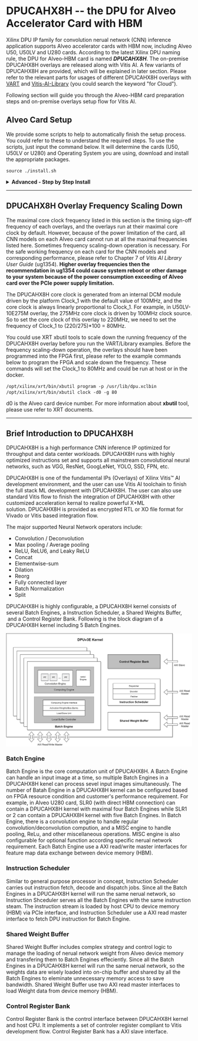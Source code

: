 # DPUCAHX8H -- the DPU for Alveo Accelerator Card with HBM

Xilinx DPU IP family for convolution nerual network (CNN) inference application supports Alveo accelerator cards with HBM now, including Alveo U50, U50LV and U280 cards. According to the latest Xilinx DPU naming rule, the DPU for Alveo-HBM card is named ***DPUCAHX8H***. The on-premise DPUCAHX8H overlays are released along with Vitis AI. A few variants of DPUCAHX8H are provided, which will be explained in later section. Please refer to the relevant parts for usages of different DPUCAHX8H overlays with [VART](../VART/README.md) and [Vitis-AI-Library](../Vitis-AI-Library/README.md) (you could search the keyword "for Cloud").

Following section will guide you through the Alveo-HBM card preparation steps and on-premise overlays setup flow for Vitis AI.

## Alveo Card Setup

We provide some scripts to help to automatically finish the setup process. You could refer to these to understand the required steps. To use the scripts, just input the command below. It will determine the cards (U50, U50LV or U280) and Operating System you are using, download and install the appropriate packages.

~~~
source ./install.sh
~~~

<details>
 <summary><b>Advanced - Step by Step Install</b></summary>

### Install XRT

Before you go through the next steps, please ensure the latest Xilinx runtime (XRT) is installed on your host, you can get XRT from these links:

CentOS/Redhat 7.4-7.7: [xrt_202010.2.6.655_7.4.1708-x86_64-xrt.rpm](https://www.xilinx.com/bin/public/openDownload?filename=xrt_202010.2.6.655_7.4.1708-x86_64-xrt.rpm)

Ubuntu 16.04: [xrt_202010.2.6.655_16.04-amd64-xrt.deb](https://www.xilinx.com/bin/public/openDownload?filename=xrt_202010.2.6.655_16.04-amd64-xrt.deb)

Ubuntu 18.04: [xrt_202010.2.6.655_18.04-amd64-xrt.deb](https://www.xilinx.com/bin/public/openDownload?filename=xrt_202010.2.6.655_18.04-amd64-xrt.deb)

### Install the Alveo Card Target Platform

#### Alveo U280 Card
For U280 card, DPUCAHX8H use the standard gen3x16 target platform released in the Xilinx website [U280 page](https://www.xilinx.com/products/boards-and-kits/alveo/u280). Please download and install the required gen3x4 target platform files.

CentOS/Redhat 7.4-7.7:
[xilinx-u280-xdma-201920.3-2789161.x86_64.rpm](https://www.xilinx.com/bin/public/openDownload?filename=xilinx-u280-xdma-201920.3-2789161.x86_64.rpm)

Ubuntu 16.04:
[xilinx-u280-xdma-201920.3-2789161_16.04.deb](https://www.xilinx.com/bin/public/openDownload?filename=xilinx-u280-xdma-201920.3-2789161_16.04.deb)

Ubuntu 18.04:
[xilinx-u280-xdma-201920.3-2789161_18.04.deb](https://www.xilinx.com/bin/public/openDownload?filename=xilinx-u280-xdma-201920.3-2789161_18.04.deb)

#### Alveo U50 Card
For U50 card, DPUCAHX8H use the gen3x4 version target platform instead of the standard gen3x16 platform. Please download and install the required gen3x4 target platform files.

CentOS/Redhat 7.4-7.7:
[Xilinx-u50-gen3x4-xdma-2-202010.1-2902115-noarch_rpm.tar.gz](https://www.xilinx.com/bin/public/openDownload?filename=Xilinx-u50-gen3x4-xdma-2-202010.1-2902115-noarch_rpm.tar.gz)

Ubuntu 16.04:
[Xilinx-u50-gen3x4-xdma-2-202010.1-2902115-16.04_deb.tar.gz](https://www.xilinx.com/bin/public/openDownload?filename=Xilinx-u50-gen3x4-xdma-2-202010.1-2902115-16.04_deb.tar.gz)

Ubuntu 18.04:
[Xilinx-u50-gen3x4-xdma-2-202010.1-2902115-16.04_deb.tar.gz](https://www.xilinx.com/bin/public/openDownload?filename=Xilinx-u50-gen3x4-xdma-2-202010.1-2902115-18.04_deb.tar.gz)


#### Alveo U50LV Card

For U50LV card, DPUCAHX8H use the gen3x4 version target platform instead of the standard gen3x16 platform. Please download and install the required gen3x4 target platform files.

CentOS/Redhat 7.4-7.7:
[Xilinx-u50lv-gen3x4-xdma-2-202010.1-2902115-noarch_rpm.tar.gz](https://www.xilinx.com/bin/public/openDownload?filename=Xilinx-u50lv-gen3x4-xdma-2-202010.1-2902115-noarch_rpm.tar.gz)

Ubuntu 16.04:
[Xilinx-u50lv-gen3x4-xdma-2-202010.1-2902115-16.04_deb.tar.gz](https://www.xilinx.com/bin/public/openDownload?filename=Xilinx-u50lv-gen3x4-xdma-2-202010.1-2902115-16.04_deb.tar.gz)

Ubuntu 18.04:
[Xilinx-u50lv-gen3x4-xdma-2-202010.1-2902115-16.04_deb.tar.gz](https://www.xilinx.com/bin/public/openDownload?filename=Xilinx-u50lv-gen3x4-xdma-2-202010.1-2902115-18.04_deb.tar.gz)


### Update the Alveo Card Flash
After you have downloaded and installed the platform files above, use following commands and cold reboot your machine to finished the setup.

For Alveo U280:
~~~
sudo /opt/xilinx/xrt/bin/xbmgmt flash --update --shell xilinx_u280_xdma_201920_3
~~~

For Alveo U50:
~~~
sudo /opt/xilinx/xrt/bin/xbmgmt flash --update --shell xilinx_u50_gen3x4_xdma_base_2
~~~

For Alveo U50LV:
~~~
sudo /opt/xilinx/xrt/bin/xbmgmt flash --update --shell xilinx_u50lv_gen3x4_xdma_base_2
~~~

---

## DPUCAHX8H Overlays Setup

Four kinds of DPUCAHX8H overlays are provided for different Alveo HBM card:
* U50-6E300M: two kernels, six engines, maximal core clock 300MHz
* U50LV-9E275M: two kernels, nine engines, maximal core clock 275MHz
* U50LV-10E275M: two kernels, ten engines, maximal core clock 275MHz
* U280-14E300M: three kernels, fourteen engines, maximal core clock 300MHz

### Get and Decompress Overlays Tarball
In the host or docker, get to the shared Vitis AI git repository directory and use following commands to download and decompress the overlays tarball. (the download link is not available yet for BASH stage)
~~~
cd ./Vitis-AI/alveo-hbm
wget https://www.xilinx.com/bin/public/openDownload?filename=alveo_xclbin-1.2.0.tar.gz -O alveo_xclbin-1.2.0.tar.gz
tar xfz alveo_xclbin-1.2.0.tar.gz
~~~

### Settle Down the Overlays
Start the docker, get into the shared Vitis AI git repository directory and use following command to settle down the overlay files for different Alveo card. Please note everytime you start a new docker container, you should do this step.

For Alveo U50, use U50-6E300M overlay:
~~~
cd ./Vitis-AI/alveo-hbm
sudo cp alveo_xclbin-1.2.0/U50/6E300M/* /usr/lib
~~~

For Alveo U50LV, use U50LV-9E275M overlay:
~~~
cd ./Vitis-AI/alveo-hbm
sudo cp alveo_xclbin-1.2.0//U50lv/9E275M/* /usr/lib
~~~

For Alveo U50LV, use U50LV-10E275M overlay:
~~~
cd ./Vitis-AI/alveo-hbm
sudo cp alveo_xclbin-1.2.0//U50lv/10E275M/* /usr/lib
~~~

For Alveo U280, use U280-14E300M overlay:
~~~
cd ./Vitis-AI/alveo-hbm
sudo cp alveo_xclbin-1.2.0/U280/14E300M/* /usr/lib
~~~

</details>

---
## DPUCAHX8H Overlay Frequency Scaling Down

The maximal core clock frequency listed in this section is the timing sign-off frequency of each overlays, and the overlays run at their maximal core clock by default. However, because of the power limitation of the card, all CNN models on each Alveo card cannot run at all the maximal frequencies listed here. Sometimes frequency scaling-down operation is necessary. For the safe working frequency on each card for the CNN models and corresponding performance, please refer to Chapter 7 of *Vitis AI Library User Guide* (ug1354). **Higher overlay frequencies then the recommendation in ug1354 could cause system reboot or other damage to your system because of the power consumption exceeding of Alveo card over the PCIe power supply limitation.**

The DPUCAHX8H core clock is generated from an internal DCM module driven by the platform Clock_1 with the default value of 100MHz, and the core clock is always linearly proportional to Clock_1. For example, in U50LV-10E275M overlay, the 275MHz core clock is driven by 100MHz clock source. So to set the core clock of this overlay to 220MHz, we need to set the frequency of Clock_1 to (220/275)*100 = 80MHz.

You could use XRT xbutil tools to scale down the running frequency of the DPUCAHX8H overlay before you run the VART/Library examples. Before the frequency scaling-down operation, the overlays should have been programmed into the FPGA first, please refer to the example commands below to program the FPGA and scale down the frequency. These commands will set the Clock_1 to 80MHz and could be run at host or in the docker.

~~~
/opt/xilinx/xrt/bin/xbutil program -p /usr/lib/dpu.xclbin
/opt/xilinx/xrt/bin/xbutil clock -d0 -g 80
~~~
d0 is the Alveo card device number. For more information about **xbutil** tool, please use refer to XRT documents.

---

## Brief Introduction to DPUCAHX8H

DPUCAHX8H is a high performance CNN inference IP optimized for throughput and data center workloads. DPUCAHX8H runs with highly optimized instructions set and supports all mainstream convolutional neural networks, such as VGG, ResNet, GoogLeNet, YOLO, SSD, FPN, etc. 

DPUCAHX8H is one of the fundamental IPs (Overlays) of Xilinx Vitis™ AI development environment, and the user can use Vitis AI toolchain to finish the full stack ML development with DPUCAHX8H. The user can also use standard Vitis flow to finish the integration of DPUCAHX8H with other customized acceleration kernal to realize powerful X+ML solution. DPUCAHX8H is provided as encrypted RTL or XO file format for Vivado or Vitis based integration flow.

The major supported Neural Network operators include:

- Convolution / Deconvolution
- Max pooling / Average pooling
- ReLU, ReLU6, and Leaky ReLU
- Concat
- Elementwise-sum
- Dilation
- Reorg
- Fully connected layer
- Batch Normalization
- Split

DPUCAHX8H is highly configurable, a DPUCAHX8H kernel consists of several Batch Engines, a Instruction Scheduler, a Shared Weights Buffer,  and a Control Register Bank. Following is the block diagram of a DPUCAHX8H kernel including 5 Batch Engines.

<img src = "./images/DPU Kernel Diagram.png" align = "center">

### Batch Engine
Batch Engine is the core computation unit of DPUCAHX8H. A Batch Engine can handle an input image at a time, so multiple Batch Engines in a DPUCAHX8H kenel can process sevel input images simultaneously. The number of Batah Engine in a DPUCAHX8H kernel can be configured based on FPGA resource condition and customer's  performance requirement. For example, in Alveo U280 card, SLR0 (with direct HBM connection) can contain a DPUCAHX8H kernel with maximal four Batch Engines while SLR1 or 2 can contain a DPUCAHX8H kernel with five Batch Engines. In Batch Engine, there is a convolution engine to handle regular convolution/deconvolution compution, and a MISC engine to handle pooling, ReLu, and other miscellaneous operations. MISC engine is also configurable for optional function according specific nerual network requirement. Each Batch Engine use a AXI read/write master interfaces for feature map data exchange between device memory (HBM).

### Instruction Scheduler
Similar to general purpose processor in concept, Instruction Scheduler carries out instruction fetch, decode and dispatch jobs. Since all the Batch Engines in a DPUCAHX8H kernel will run the same nerual network, so Instruction Shceduler serves all the Batch Engines with the same instruction steam. The instruction stream is loaded by host CPU to device memory (HBM) via PCIe interface, and Instruction Scheduler use a AXI read master interface to fetch DPU instruction for Batch Engine.

### Shared Weight Buffer
Shared Weight Buffer includes complex strategy and control logic to manage the loading of nerual network weight from Alveo device memory and transfering them to Batch Engines effeciently. Since all the Batch Engines in a DPUCAHX8H kernel will run the same nerual network, so the weights data are wisely loaded into on-chip buffer and shared by all the Batch Engines to eleminate unnecessary memory access to save bandwidth. Shared Weight Buffer use two AXI read master interfaces to load Weight data from device memory (HBM).

### Control Register Bank
Control Register Bank is the control interface between DPUCAHX8H kernel and host CPU. It implements a set of controler register compliant to Vitis development flow. Control Register Bank has a AXI slave interface.
